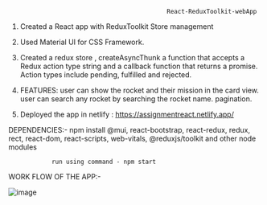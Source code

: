                                                 React-ReduxToolkit-webApp


1.	Created a React app with ReduxToolkit Store management
2.	Used Material UI for CSS Framework.
3.	Created a redux store , createAsyncThunk a function that accepts a Redux action type string and a callback function that returns a promise. Action types include pending, fulfilled and rejected.
4.	FEATURES:
             user can show the rocket and their mission in the card view.
             user can search any rocket by searching the rocket name.
             pagination.

5.	Deployed the app in netlify : https://assignmentreact.netlify.app/

DEPENDENCIES:-  npm install @mui, react-bootstrap, react-redux, redux, rect, react-dom, react-scripts, web-vitals, @reduxjs/toolkit and other node modules

                run using command - npm start
                

WORK FLOW OF THE APP:-

![image](https://user-images.githubusercontent.com/43009872/120471165-ffa46380-c3c1-11eb-80e1-c958a2421a4d.png)

 
 





